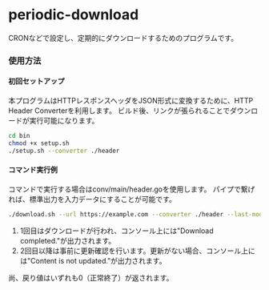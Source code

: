 # periodic-download

CRONなどで設定し、定期的にダウンロードするためのプログラムです。

### 使用方法

#### 初回セットアップ

本プログラムはHTTPレスポンスヘッダをJSON形式に変換するために、HTTP Header Converterを利用します。
ビルド後、リンクが張られることでダウンロードが実行可能になります。

```bash
cd bin
chmod +x setup.sh
./setup.sh --converter ./header
```

#### コマンド実行例

コマンドで実行する場合はconv/main/header.goを使用します。
パイプで繋げれば、標準出力を入力データにすることが可能です。

```bash
./download.sh --url https://example.com --converter ./header --last-modified ./last_modified.dat
```

1. 1回目はダウンロードが行われ、コンソール上には"Download completed."が出力されます。
2. 2回目以降は事前に更新確認を行います。更新がない場合、コンソール上には"Content is not updated."が出力されます。

尚、戻り値はいずれも0（正常終了）が返されます。
